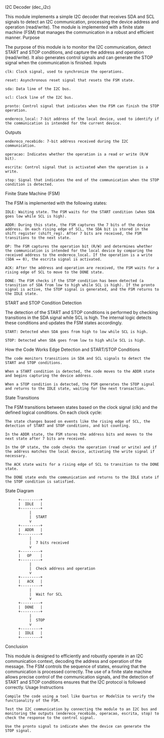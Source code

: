 I2C Decoder (dec_i2c)

This module implements a simple I2C decoder that receives SDA and SCL signals to detect an I2C communication, processing the device address and operation (read/write). The module is implemented with a finite state machine (FSM) that manages the communication in a robust and efficient manner.
Purpose

The purpose of this module is to monitor the I2C communication, detect START and STOP conditions, and capture the address and operation (read/write). It also generates control signals and can generate the STOP signal when the communication is finished.
Inputs

    clk: Clock signal, used to synchronize the operations.

    reset: Asynchronous reset signal that resets the FSM state.

    sda: Data line of the I2C bus.

    scl: Clock line of the I2C bus.

    pronto: Control signal that indicates when the FSM can finish the STOP operation.

    endereco_local: 7-bit address of the local device, used to identify if the communication is intended for the current device.

Outputs

    endereco_recebido: 7-bit address received during the I2C communication.

    operacao: Indicates whether the operation is a read or write (R/W bit).

    escrita: Control signal that is activated when the operation is a write.

    stop: Signal that indicates the end of the communication when the STOP condition is detected.

Finite State Machine (FSM)

The FSM is implemented with the following states:

    IDLE: Waiting state. The FSM waits for the START condition (when SDA goes low while SCL is high).

    ADDR: During this state, the FSM captures the 7 bits of the device address. On each rising edge of SCL, the SDA bit is stored in the shift register (shift_reg). After 7 bits are received, the FSM transitions to the next state.

    OP: The FSM captures the operation bit (R/W) and determines whether the communication is intended for the local device by comparing the received address to the endereco_local. If the operation is a write (SDA == 0), the escrita signal is activated.

    ACK: After the address and operation are received, the FSM waits for a rising edge of SCL to move to the DONE state.

    DONE: The FSM checks if the STOP condition has been detected (a transition of SDA from low to high while SCL is high). If the pronto signal is active, the STOP signal is generated, and the FSM returns to the IDLE state.

START and STOP Condition Detection

The detection of the START and STOP conditions is performed by checking transitions in the SDA signal while SCL is high. The internal logic detects these conditions and updates the FSM states accordingly.

    START: Detected when SDA goes from high to low while SCL is high.

    STOP: Detected when SDA goes from low to high while SCL is high.

How the Code Works
Edge Detection and START/STOP Conditions

    The code monitors transitions in SDA and SCL signals to detect the START and STOP conditions.

    When a START condition is detected, the code moves to the ADDR state and begins capturing the device address.

    When a STOP condition is detected, the FSM generates the STOP signal and returns to the IDLE state, waiting for the next transaction.

State Transitions

The FSM transitions between states based on the clock signal (clk) and the defined logical conditions. On each clock cycle:

    The state changes based on events like the rising edge of SCL, the detection of START and STOP conditions, and bit counting.

    In the ADDR state, the FSM stores the address bits and moves to the next state after 7 bits are received.

    In the OP state, the code checks the operation (read or write) and if the address matches the local device, activating the write signal if necessary.

    The ACK state waits for a rising edge of SCL to transition to the DONE state.

    The DONE state ends the communication and returns to the IDLE state if the STOP condition is satisfied.

State Diagram

          +---------+
          |  IDLE   |
          +---------+
               |
               |  START
               v
          +---------+
          |  ADDR   |
          +---------+
               |
               |  7 bits received
               v
          +---------+
          |   OP    |
          +---------+
               |
               |  Check address and operation
               v
          +---------+
          |   ACK   |
          +---------+
               |
               |  Wait for SCL
               v
          +---------+
          |  DONE   |
          +---------+
               |
               |  STOP
               v
          +---------+
          |  IDLE   |
          +---------+

Conclusion

This module is designed to efficiently and robustly operate in an I2C communication context, decoding the address and operation of the message. The FSM controls the sequence of states, ensuring that the communication is processed correctly. The use of a finite state machine allows precise control of the communication signals, and the detection of START and STOP conditions ensures that the I2C protocol is followed correctly.
Usage Instructions

    Compile the code using a tool like Quartus or ModelSim to verify the functionality of the FSM.

    Test the I2C communication by connecting the module to an I2C bus and monitoring the outputs (endereco_recebido, operacao, escrita, stop) to check the response to the control signal.

    Use the pronto signal to indicate when the device can generate the STOP signal.
